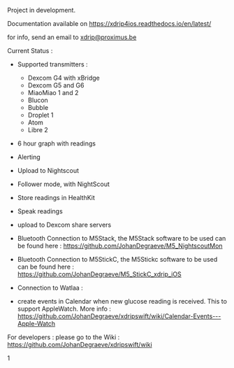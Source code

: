 Project in development.

Documentation available on https://xdrip4ios.readthedocs.io/en/latest/

for info, send an email to xdrip@proximus.be

Current Status :

- Supported transmitters :
    - Dexcom G4 with xBridge       
    - Dexcom G5 and G6
    - MiaoMiao 1 and 2
    - Blucon
    - Bubble
    - Droplet 1
    - Atom
    - Libre 2
- 6 hour graph with readings
- Alerting
- Upload to Nightscout
- Follower mode, with NightScout
- Store readings in HealthKit
- Speak readings
- upload to Dexcom share servers
- Bluetooth Connection to M5Stack, the M5Stack software to be used can be found here : https://github.com/JohanDegraeve/M5_NightscoutMon
- Bluetooth Connection to M5StickC, the M5Stickc software to be used can be found here : https://github.com/JohanDegraeve/M5_StickC_xdrip_iOS
- Connection to Watlaa :
    
    

- create events in Calendar when new glucose reading is received. This to support AppleWatch. More info : https://github.com/JohanDegraeve/xdripswift/wiki/Calendar-Events---Apple-Watch

For developers : please go to the Wiki : https://github.com/JohanDegraeve/xdripswift/wiki

1
